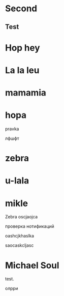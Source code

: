 # Second

## Test

# Hop hey

# La la leu

# mamamia

# hopa

pravka

лфшфт

# zebra

# u-lala

# mikle


Zebra
oscjaojca

проверка нотификаций

oashcjkhaslka

saocaskcljasc


# Michael Soul 

test.

олрри 

